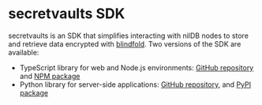 # secretvaults SDK

secretvaults is an SDK that simplifies interacting with nilDB nodes to store and retrieve data encrypted with [blindfold](/build/blindfold). Two versions of the SDK are available:

- TypeScript library for web and Node.js environments: [GitHub repository](https://github.com/NillionNetwork/secretvaults-ts) and [NPM package](https://www.npmjs.com/package/@nillion/secretvaults)
- Python library for server-side applications: [GitHub repository](https://github.com/NillionNetwork/secretvaults-py), and [PyPI package](https://pypi.org/project/secretvaults/)
